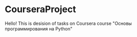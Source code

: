 # CourseraProject
Hello! This is desision of tasks on Coursera course "Основы программирования на Python"
